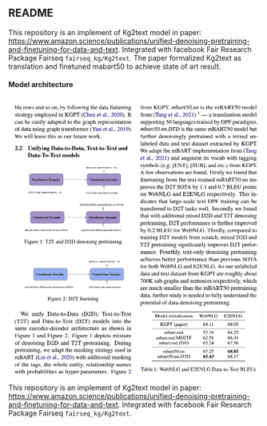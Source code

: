 ## README
This repository is an implement of Kg2text model in paper: https://www.amazon.science/publications/unified-denoising-pretraining-and-finetuning-for-data-and-text. Integrated with facebook Fair Research Package Fairseq `fairseq_kg/Kg2text`. The paper formalized Kg2text as translation and finetuned mabart50 to achieve state of art result.

#### Model architecture
![1706825236606](image/README/1706825236606.png)

This repository is an implement of Kg2text model in paper: https://www.amazon.science/publications/unified-denoising-pretraining-and-finetuning-for-data-and-text. Integrated with facebook Fair Research Package Fairseq `fairseq_kg/Kg2text`.
